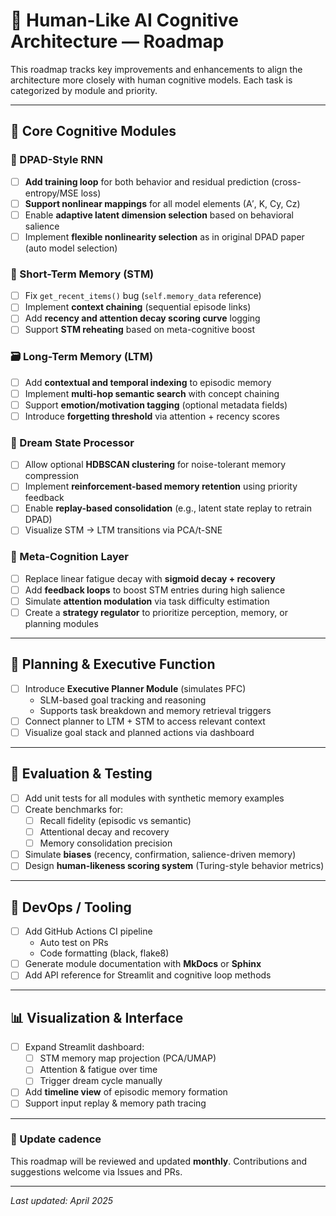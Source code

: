 # 🧠 Human-Like AI Cognitive Architecture — Roadmap

This roadmap tracks key improvements and enhancements to align the architecture more closely with human cognitive models. Each task is categorized by module and priority.

---

## 🧩 Core Cognitive Modules

### 🔁 DPAD-Style RNN
- [ ] **Add training loop** for both behavior and residual prediction (cross-entropy/MSE loss)
- [ ] **Support nonlinear mappings** for all model elements (A′, K, Cy, Cz)
- [ ] Enable **adaptive latent dimension selection** based on behavioral salience
- [ ] Implement **flexible nonlinearity selection** as in original DPAD paper (auto model selection)

### 🧠 Short-Term Memory (STM)
- [ ] Fix `get_recent_items()` bug (`self.memory_data` reference)
- [ ] Implement **context chaining** (sequential episode links)
- [ ] Add **recency and attention decay scoring curve** logging
- [ ] Support **STM reheating** based on meta-cognitive boost

### 🗃️ Long-Term Memory (LTM)
- [ ] Add **contextual and temporal indexing** to episodic memory
- [ ] Implement **multi-hop semantic search** with concept chaining
- [ ] Support **emotion/motivation tagging** (optional metadata fields)
- [ ] Introduce **forgetting threshold** via attention + recency scores

### 🌙 Dream State Processor
- [ ] Allow optional **HDBSCAN clustering** for noise-tolerant memory compression
- [ ] Implement **reinforcement-based memory retention** using priority feedback
- [ ] Enable **replay-based consolidation** (e.g., latent state replay to retrain DPAD)
- [ ] Visualize STM → LTM transitions via PCA/t-SNE

### 🧭 Meta-Cognition Layer
- [ ] Replace linear fatigue decay with **sigmoid decay + recovery**
- [ ] Add **feedback loops** to boost STM entries during high salience
- [ ] Simulate **attention modulation** via task difficulty estimation
- [ ] Create a **strategy regulator** to prioritize perception, memory, or planning modules

---

## 🧠 Planning & Executive Function

- [ ] Introduce **Executive Planner Module** (simulates PFC)
  - SLM-based goal tracking and reasoning
  - Supports task breakdown and memory retrieval triggers
- [ ] Connect planner to LTM + STM to access relevant context
- [ ] Visualize goal stack and planned actions via dashboard

---

## 🧪 Evaluation & Testing

- [ ] Add unit tests for all modules with synthetic memory examples
- [ ] Create benchmarks for:
  - [ ] Recall fidelity (episodic vs semantic)
  - [ ] Attentional decay and recovery
  - [ ] Memory consolidation precision
- [ ] Simulate **biases** (recency, confirmation, salience-driven memory)
- [ ] Design **human-likeness scoring system** (Turing-style behavior metrics)

---

## 🧰 DevOps / Tooling

- [ ] Add GitHub Actions CI pipeline
  - Auto test on PRs
  - Code formatting (black, flake8)
- [ ] Generate module documentation with **MkDocs** or **Sphinx**
- [ ] Add API reference for Streamlit and cognitive loop methods

---

## 📊 Visualization & Interface

- [ ] Expand Streamlit dashboard:
  - [ ] STM memory map projection (PCA/UMAP)
  - [ ] Attention & fatigue over time
  - [ ] Trigger dream cycle manually
- [ ] Add **timeline view** of episodic memory formation
- [ ] Support input replay & memory path tracing

---

### 🔄 Update cadence
This roadmap will be reviewed and updated **monthly**. Contributions and suggestions welcome via Issues and PRs.

---

*Last updated: April 2025*

